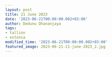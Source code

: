 ```yaml
---
layout: post
title: 21 June 2023
date: '2023-06-21T00:00:00.002+03:00'
author: Dedunu Dhananjaya
tags:
- tallinn
- estonia
modified_time: '2023-06-21T00:00:00.002+03:00'
featured_image: 2023-06-21-21-june-2023_2.jpg
---
```

